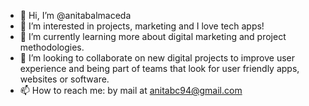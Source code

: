 - 👋 Hi, I’m @anitabalmaceda
- 👀 I’m interested in projects, marketing and I love tech apps!
- 🌱 I’m currently learning more about digital marketing and project methodologies.
- 💞️ I’m looking to collaborate on new digital projects to improve user experience and being part of teams that look for user friendly apps, websites or software.
- 📫 How to reach me: by mail at anitabc94@gmail.com

<!---
anitabalmaceda/anitabalmaceda is a ✨ special ✨ repository because its `README.md` (this file) appears on your GitHub profile.
You can click the Preview link to take a look at your changes.
--->
